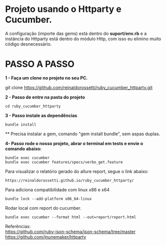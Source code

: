 # Projeto usando o Httparty e Cucumber.

A configuração (importe das gems) está dentro do **suport/env.rb** e a instância do Httparty está dentro do módulo Http, com isso eu elimino muito código desnecessário.

# PASSO A PASSO

**1 - Faça um clone no projeto no seu PC.**

git clone https://github.com/reinaldorossetti/ruby_cucumber_httparty.git

**2 - Passo de entre na pasta do projeto**
```
cd ruby_cucumber_httparty
```
**3 - Passo instale as dependências**
```
bundle install
```
** Precisa instalar a gem, comando "gem install bundle", sem aspas duplas.

**4- Passo rode o nosso projeto, abrar o terminal em tests e envie o comando abaixo:**

```
bundle exec cucumber
bundle exec cucumber features/specs/verbo_get.feature
```
Para visualizar o relatório gerado do allure report, segue o link abaixo:
```
https://reinaldorossetti.github.io/ruby_cucumber_httparty/
```
Para adiciona compatibilidade com linux x86 e x64
```
bundle lock --add-platform x86_64-linux
```
Rodar local com report do cucumber.
```
bundle exec cucumber --format html --out=report/report.html
```
Referências:  
https://github.com/ruby-json-schema/json-schema/tree/master  
https://github.com/jnunemaker/httparty  
